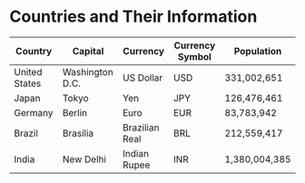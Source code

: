 # Countries and Their Information

| **Country**       | **Capital**      | **Currency**      | **Currency Symbol** | **Population** |
|--------------------|------------------|-------------------|----------------------|----------------|
| United States      | Washington D.C. | US Dollar         | USD                  | 331,002,651    |
| Japan              | Tokyo           | Yen               | JPY                  | 126,476,461    |
| Germany            | Berlin          | Euro              | EUR                  | 83,783,942     |
| Brazil             | Brasília        | Brazilian Real    | BRL                  | 212,559,417    |
| India              | New Delhi       | Indian Rupee      | INR                  | 1,380,004,385  |
